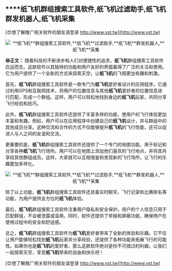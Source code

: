 ## ****纸飞机**群组搜索工具软件,**纸飞机**过滤助手,**纸飞机**群发机器人,**纸飞机**采集**

[😍想了解推广相关软件的朋友请登录 http://www.vst.tw](http://www.vst.tw)

 <center><img src="https://vst.tw/MP4/tuiguang/png/6.png" alt="**纸飞机**群组搜索工具软件,**纸飞机**过滤助手,**纸飞机**群发机器人,**纸飞机**采集"></center>

**😄正文：**
随着科技的不断进步和人们对便捷性的追求，**纸飞机**群组搜索工具软件应运而生。这款软件以其独特的功能和用户友好的界面赢得了广泛的关注和使用。它为用户提供了一个全新的方式来探索天空，让**纸飞机**的飞翔更加有趣和刺激。

首先，**纸飞机**群组搜索工具软件是一款专门为**纸飞机**爱好者设计的应用程序。它通过利用GPS和互联网技术，将用户的位置信息与其他**纸飞机**爱好者的位置信息进行匹配，形成一个群组。这样，用户可以轻松地找到身边的**纸飞机**玩家，共同分享飞行经验和技巧。

此外，**纸飞机**群组搜索工具软件还提供了丰富多样的功能，使用户的飞行体验更加丰富和有趣。例如，用户可以在应用程序中创建自己的**纸飞机**设计，并与群组中的其他成员分享。这种交流和合作的方式不仅能够提升**纸飞机**的飞行性能，还可以促进人与人之间的友谊和交流。

更重要的是，**纸飞机**群组搜索工具软件还提供了一个专门的地图功能，用于标记和分享各种**纸飞机**飞行场所。用户可以在地图上添加他们喜欢的飞行地点，并将其共享给其他群组成员。这样，大家就可以互相借鉴和发现新的飞行场所，让飞行的乐趣更加多样化。

 <center><img src="https://vst.tw/MP4/tuiguang/png/1.png" alt="**纸飞机**群组搜索工具软件,**纸飞机**过滤助手,**纸飞机**群发机器人,**纸飞机**采集"></center>

除了以上功能，**纸飞机**群组搜索工具软件还具备实时聊天、飞行记录和比赛排名等功能，为用户提供全方位的**纸飞机**体验。

最后，**纸飞机**群组搜索工具软件注重用户隐私和安全保护。用户的个人信息只用于匹配群组，不会被泄露或滥用。同时，软件还提供了举报和屏蔽功能，确保用户在使用过程中的安全和舒适感。

总之，**纸飞机**群组搜索工具软件为**纸飞机**爱好者带来了全新的体验和乐趣。它不仅让用户能够轻松找到**纸飞机**玩家并分享经验，还提供了各种功能来拓展飞行的可能性。如果你也是**纸飞机**的爱好者，那么这款软件绝对是你不可错过的利器。让我们一起探索天空，享受**纸飞机**带来的自由和快乐吧！

[😍想了解推广相关软件的朋友请登录 http://www.vst.tw](http://www.vst.tw)



